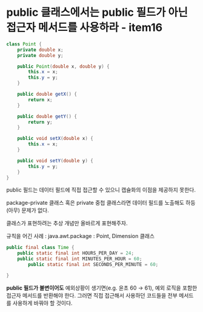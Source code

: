 # public 클래스에서는 public 필드가 아닌 접근자 메서드를 사용하라 - item16

```java
class Point {
    private double x;
    private double y;

    public Point(double x, double y) {
        this.x = x;
        this.y = y;
    }

    public double getX() {
        return x;
    }

    public double getY() {
        return y;
    }

    public void setX(double x) {
        this.x = x;
    }

    public void setY(double y) {
        this.y = y;
    }
}
```

public 필드는 데이터 필드에 직접 접근할 수 있으니 캡슐화의 이점을 제공하지 못한다.

package-private 클래스 혹은 private 중첩 클래스라면 데이터 필드를 노출해도 하등(아무) 문제가 없다.

클래스가 표현하려는 추상 개념만 올바르게 표현해주자.

규칙을 어긴 사례 : java.awt.package : Point, Dimension 클래스

```java
public final class Time {
    public static final int HOURS_PER_DAY = 24;
    public static final int MINUTES_PER_HOUR = 60;
		public static final int SECONDS_PER_MINUTE = 60;

}
```

**public 필드가 불변이어도** 예외상황이 생기면(e.g. 윤초 60 → 61), 예외 로직을 포함한 접근자 메서드를 반환해야 한다. 그러면 직접 접근해서 사용하던 코드들을 전부 메서드를 사용하게 바꿔야 할 것이다.